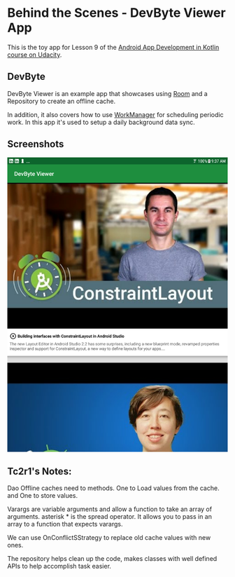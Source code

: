 # Behind the Scenes - DevByte Viewer App

This is the toy app for Lesson 9 of the [Android App Development in Kotlin course on Udacity](https://classroom.udacity.com/courses/ud9012).

## DevByte

DevByte Viewer is an example app that showcases using 
[Room](https://developer.android.com/topic/libraries/architecture/room) and a Repository to create
an offline cache.

In addition, it also covers how to use 
[WorkManager](https://developer.android.com/topic/libraries/architecture/workmanager) for scheduling
periodic work. In this app it's used to setup a daily background data sync.

## Screenshots

![Screenshot1](screenshots/devbyte-homescreen.png)

## Tc2r1's Notes:

Dao Offline caches need to methods. 
One to Load values from the cache. and One to store values. 

Varargs are variable arguments and allow a function to take an array of arguments.
asterisk * is the spread operator. It allows you to pass in an array to a function that expects varargs.

We can use OnConflictSStrategy to replace old cache values with new ones. 

The repository helps clean up the code, makes classes with well defined APIs to help accomplish task easier. 